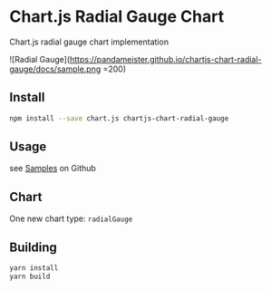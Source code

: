 # Chart.js Radial Gauge Chart

Chart.js radial gauge chart implementation

![Radial Gauge](https://pandameister.github.io/chartjs-chart-radial-gauge/docs/sample.png =200)

## Install

```bash
npm install --save chart.js chartjs-chart-radial-gauge
```

## Usage

see [Samples](https://pandameister.github.io/chartjs-chart-radial-gauge/samples/index.html) on Github

## Chart

One new chart type: `radialGauge`

## Building

```sh
yarn install
yarn build
```
